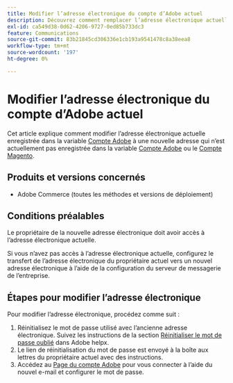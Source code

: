 ```yaml
---
title: Modifier l’adresse électronique du compte d’Adobe actuel
description: Découvrez comment remplacer l’adresse électronique actuelle enregistrée dans le compte Adobe par une nouvelle adresse qui n’est actuellement pas enregistrée dans le compte Adobe ou le compte Magento.
exl-id: ca549d38-0d62-4206-9727-0ed85b733dc3
feature: Communications
source-git-commit: 83b21845cd306336e1cb193a9541478c8a38eea8
workflow-type: tm+mt
source-wordcount: '197'
ht-degree: 0%

---
```


# Modifier l’adresse électronique du compte d’Adobe actuel

Cet article explique comment modifier l’adresse électronique actuelle enregistrée dans la variable [Compte Adobe](https://account.adobe.com/) à une nouvelle adresse qui n’est actuellement pas enregistrée dans la variable [Compte Adobe](https://account.adobe.com/) ou le [Compte Magento](https://account.magento.com/).

## Produits et versions concernés

* Adobe Commerce (toutes les méthodes et versions de déploiement)

## Conditions préalables

Le propriétaire de la nouvelle adresse électronique doit avoir accès à l’adresse électronique actuelle.

Si vous n’avez pas accès à l’adresse électronique actuelle, configurez le transfert de l’adresse électronique du propriétaire actuel vers un nouvel adresse électronique à l’aide de la configuration du serveur de messagerie de l’entreprise.

## Étapes pour modifier l’adresse électronique

Pour modifier l’adresse électronique, procédez comme suit :

1. Réinitialisez le mot de passe utilisé avec l’ancienne adresse électronique. Suivez les instructions de la section [Réinitialiser le mot de passe oublié](https://helpx.adobe.com/manage-account/using/change-or-reset-password.html) dans Adobe helpx.
1. Le lien de réinitialisation du mot de passe est envoyé à la boîte aux lettres du propriétaire actuel avec des instructions.
1. Accédez au [Page du compte Adobe](https://account.adobe.com) pour vous connecter à l’aide du nouvel e-mail et configurer le mot de passe.
